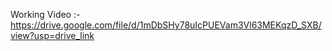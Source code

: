 Working Video :-
https://drive.google.com/file/d/1mDbSHy78uIcPUEVam3Vl63MEKqzD_SXB/view?usp=drive_link
